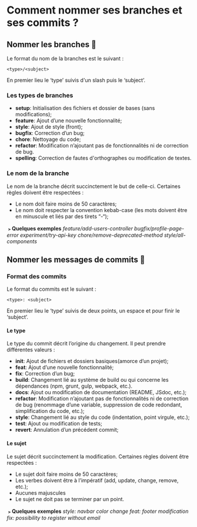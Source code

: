 # Comment nommer ses branches et ses commits ?

## Nommer les branches 🌿

Le format du nom de la branches est le suivant :

    <type>/<subject>

En premier lieu le ‘type’ suivis d'un slash puis le ‘subject’.

### Les types de branches

-   **setup**: Initialisation des fichiers et dossier de bases (sans modifications);
-   **feature**: Ajout d’une nouvelle fonctionnalité;
-   **style**: Ajout de style (front);
-   **bugfix**: Correction d’un bug;
-   **chore**: Nettoyage du code;
-   **refactor**: Modification n’ajoutant pas de fonctionnalités ni de correction de bug.
-   **spelling**: Correction de fautes d'orthographes ou modification de textes.
    
### Le nom de la branche

Le nom de la branche décrit succinctement le but de celle-ci. Certaines règles doivent être respectées :

-   Le nom doit faire moins de 50 caractères;
-   Le nom doit respecter la convention kebab-case (les mots doivent être en minuscule et liés par des tirets “-“);
  
**﹥Quelques exemples**
*feature/add-users-controller*
*bugfix/profile-page-error*
*experiment/try-api-key*
*chore/remove-deprecated-method*
*style/all-components*

## Nommer les messages de commits 💬

### Format des commits

Le format du commits est le suivant :

    <type>: <subject>  

En premier lieu le ‘type’ suivis de deux points, un espace et pour finir le ‘subject’.

#### Le type

Le type du commit décrit l’origine du changement. Il peut prendre différentes valeurs :

-   **init**: Ajout de fichiers et dossiers basiques(amorce d’un projet);
-   **feat**: Ajout d’une nouvelle fonctionnalité;
-   **fix**: Correction d’un bug;
-   **build**: Changement lié au système de build ou qui concerne les dépendances (npm, grunt, gulp, webpack, etc.).
-   **docs**: Ajout ou modification de documentation (README, JSdoc, etc.);
-   **refactor**: Modification n’ajoutant pas de fonctionnalités ni de correction de bug (renommage d’une variable, suppression de code redondant, simplification du code, etc.);
-   **style**: Changement lié au style du code (indentation, point virgule, etc.);
-   **test**: Ajout ou modification de tests;
-   **revert**: Annulation d’un précédent commit;

#### Le sujet

Le sujet décrit succinctement la modification. Certaines règles doivent être respectées :

-   Le sujet doit faire moins de 50 caractères;
-   Les verbes doivent être à l’impératif (add, update, change, remove, etc.);
-   Aucunes majuscules
-   Le sujet ne doit pas se terminer par un point.

**﹥Quelques exemples**
*style: navbar color change*
*feat: footer modification*
*fix: possibility to register without email*
